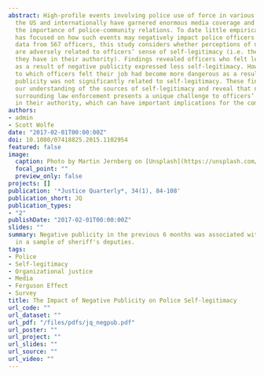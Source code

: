 ```yaml
---
abstract: High-profile events involving police use of force in various cities throughout
  the US and internationally have garnered enormous media coverage and demonstrated
  the importance of police-community relations. To date little empirical attention
  has focused on how such events may negatively impact police officers. Using survey
  data from 567 officers, this study considers whether perceptions of negative publicity
  are adversely related to officers’ sense of self-legitimacy (i.e. the confidence
  they have in their authority). Findings revealed officers who felt less motivated
  as a result of negative publicity expressed less self-legitimacy. However, the degree
  to which officers felt their job had become more dangerous as a result of negative
  publicity was not significantly related to self-legitimacy. These findings increase
  our understanding of the sources of self-legitimacy and reveal that negative publicity
  surrounding law enforcement presents a unique challenge to officers’ confidence
  in their authority, which can have important implications for the community.
authors:
- admin
- Scott Wolfe
date: "2017-02-01T00:00:00Z"
doi: 10.1080/07418825.2015.1102954
featured: false
image:
  caption: Photo by Martin Jernberg on [Unsplash](https://unsplash.com/photos/Bl9Fvf0xB-0)
  focal_point: ""
  preview_only: false
projects: []
publication: '*Justice Quarterly*, 34(1), 84-108'
publication_short: JQ
publication_types:
- "2"
publishDate: "2017-02-01T00:00:00Z"
slides: ""
summary: Negative publicity in the previous 6 months was associated with lower self-legitimacy
  in a sample of sheriff's deputies.
tags:
- Police
- Self-legitimacy
- Organizational justice
- Media
- Ferguson Effect
- Survey
title: The Impact of Negative Publicity on Police Self-legitimacy
url_code: ""
url_dataset: ""
url_pdf: "/files/pdfs/jq_negpub.pdf"
url_poster: ""
url_project: ""
url_slides: ""
url_source: ""
url_video: ""
---
```


